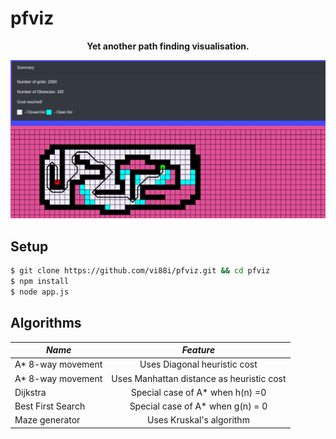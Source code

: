 # pfviz

<p align="center"><b>Yet another path finding visualisation.</b></p>

![alt text](./assets/img.png "Path finding algorithms")

## Setup 
```bash
$ git clone https://github.com/vi88i/pfviz.git && cd pfviz
$ npm install
$ node app.js
```

## Algorithms

| *Name*            |     *Feature*  |
|----------------|:-------------:|
| A* 8-way movement | Uses Diagonal heuristic cost |
| A* 8-way movement | Uses Manhattan distance as heuristic cost |
| Dijkstra | Special case of A* when h(n) =0 |
| Best First Search | Special case of A* when g(n) = 0 |
| Maze generator | Uses Kruskal's algorithm |
